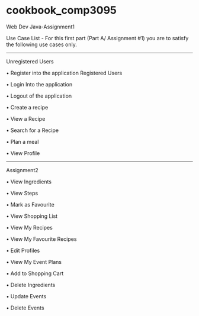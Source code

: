 # cookbook_comp3095
Web Dev Java-Assignment1

Use Case List - For this first part (Part A/ Assignment #1) you are to satisfy the following use cases only.

----------------------------------------
Unregistered Users

• Register into the application
Registered Users

• Login Into the application

• Logout of the application

• Create a recipe

• View a Recipe

• Search for a Recipe

• Plan a meal

• View Profile

---------------------------------------
Assignment2

• View Ingredients

• View Steps

• Mark as Favourite

• View Shopping List

• View My Recipes

• View My Favourite Recipes

• Edit Profiles

• View My Event Plans

• Add to Shopping Cart

• Delete Ingredients

• Update Events

• Delete Events
